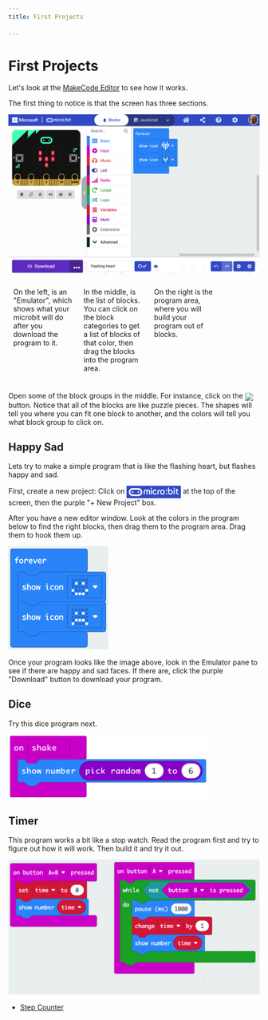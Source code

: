 ```yaml
---
title: First Projects

---
```



# First Projects

Let's look at the [MakeCode Editor](https://makecode.microbit.org) to see how it works. 

The first thing to notice is that the screen has three sections. 

<img src="./mb_editor.png" width="600px" >

<div style="clear: both;"></div>

<div style="float: left; width: 28%; box-sizing: border-box; padding: 10px;">
    <p>On the left, is an "Emulator", which shows what your microbit will do
    after you download the program to it.</p>
</div>
<div style="float: left; width: 28%; box-sizing: border-box; padding: 10px;">
    <p>In the middle, is the list of blocks. You can click on the block
    categories to get a list of blocks of that color, then drag the blocks
    into the program area.</p>
</div>
<div style="float: left; width: 28%; box-sizing: border-box; padding: 10px;">
    <p>On the right is the program area, where you will build your program out of blocks.</p>
</div>
<div style="clear: both;"></div>


Open some of the block groups in the middle. For instance, click on the <img
style="vertical-align:middle" src="/HourofMicrobit/assets/input.png"
height="25px" > button. Notice that all of the blocks are like puzzle pieces.
The shapes will tell you where you can fit one block to another, and the
colors will tell you what block group to click on. 


## Happy Sad

Lets try to make a simple program that is like the flashing heart, but
flashes happy and sad. 

First, create a new project: Click on <img style="vertical-align:middle"
src="./microbit.png" height="25px" > at the top of the
screen, then the  purple "+ New Project" box. 

After you have a new editor window. Look at the colors in the program below to find the right blocks, then drag them to the program area. Drag them to hook them up. 

<img src="./happy_sad.png" width="200px" >

Once your program looks like the image above, look in the Emulator pane to see if there are happy and sad faces. If there are, click the purple "Download" button to download your program. 


## Dice

Try this dice program next. 

<img src="./dice.png" width="400px" >


## Timer

This program works a bit like a stop watch. Read the program first and try
to figure out how it will work. Then build it and try it out. 

<img src="./timer.png" width="600px" >


* [Step Counter](https://microbit.org/projects/make-it-code-it/step-counter/)
